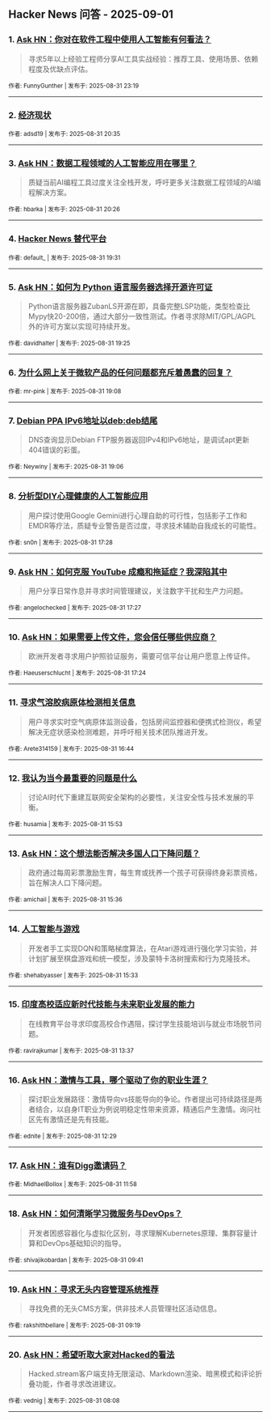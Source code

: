 ## Hacker News 问答 - 2025-09-01


### 1. [Ask HN：你对在软件工程中使用人工智能有何看法？](https://news.ycombinator.com/item?id=45087962)
> 寻求5年以上经验工程师分享AI工具实战经验：推荐工具、使用场景、依赖程度及优缺点评估。

<sub>作者: FunnyGunther | 发布于: 2025-08-31 23:19</sub>

---

### 2. [经济现状](https://news.ycombinator.com/item?id=45086824)

<sub>作者: adsd19 | 发布于: 2025-08-31 20:35</sub>

---

### 3. [Ask HN：数据工程领域的人工智能应用在哪里？](https://news.ycombinator.com/item?id=45086776)
> 质疑当前AI编程工具过度关注全栈开发，呼吁更多关注数据工程领域的AI编程解决方案。

<sub>作者: hbarka | 发布于: 2025-08-31 20:26</sub>

---

### 4. [Hacker News 替代平台](https://news.ycombinator.com/item?id=45086296)

<sub>作者: default_ | 发布于: 2025-08-31 19:31</sub>

---

### 5. [Ask HN：如何为 Python 语言服务器选择开源许可证](https://news.ycombinator.com/item?id=45086249)
> Python语言服务器ZubanLS开源在即，具备完整LSP功能，类型检查比Mypy快20-200倍，通过大部分一致性测试。作者寻求除MIT/GPL/AGPL外的许可方案以实现可持续开发。

<sub>作者: davidhalter | 发布于: 2025-08-31 19:25</sub>

---

### 6. [为什么网上关于微软产品的任何问题都充斥着愚蠢的回复？](https://news.ycombinator.com/item?id=45086069)

<sub>作者: mr-pink | 发布于: 2025-08-31 19:08</sub>

---

### 7. [Debian PPA IPv6地址以deb:deb结尾](https://news.ycombinator.com/item?id=45086049)
> DNS查询显示Debian FTP服务器返回IPv4和IPv6地址，是调试apt更新404错误的彩蛋。

<sub>作者: Neywiny | 发布于: 2025-08-31 19:06</sub>

---

### 8. [分析型DIY心理健康的人工智能应用](https://news.ycombinator.com/item?id=45085021)
> 用户探讨使用Google Gemini进行心理自助的可行性，包括影子工作和EMDR等疗法，质疑专业警告是否过度，寻求技术辅助自我成长的可能性。

<sub>作者: sn0n | 发布于: 2025-08-31 17:28</sub>

---

### 9. [Ask HN：如何克服 YouTube 成瘾和拖延症？我深陷其中](https://news.ycombinator.com/item?id=45085014)
> 用户分享日常作息并寻求时间管理建议，关注数字干扰和生产力问题。

<sub>作者: angelochecked | 发布于: 2025-08-31 17:27</sub>

---

### 10. [Ask HN：如果需要上传文件，您会信任哪些供应商？](https://news.ycombinator.com/item?id=45084984)
> 欧洲开发者寻求用户护照验证服务，需要可信平台让用户愿意上传证件。

<sub>作者: Haeuserschlucht | 发布于: 2025-08-31 17:24</sub>

---

### 11. [寻求气溶胶病原体检测相关信息](https://news.ycombinator.com/item?id=45084597)
> 用户寻求实时空气病原体监测设备，包括房间监控器和便携式检测仪，希望解决无症状感染检测难题，并呼吁相关技术团队推进开发。

<sub>作者: Arete314159 | 发布于: 2025-08-31 16:44</sub>

---

### 12. [我认为当今最重要的问题是什么](https://news.ycombinator.com/item?id=45084136)
> 讨论AI时代下重建互联网安全架构的必要性，关注安全性与技术发展的平衡。

<sub>作者: husamia | 发布于: 2025-08-31 15:53</sub>

---

### 13. [Ask HN：这个想法能否解决多国人口下降问题？](https://news.ycombinator.com/item?id=45083999)
> 政府通过每周彩票激励生育，每生育或抚养一个孩子可获得终身彩票资格，旨在解决人口下降问题。

<sub>作者: amichail | 发布于: 2025-08-31 15:36</sub>

---

### 14. [人工智能与游戏](https://news.ycombinator.com/item?id=45083971)
> 开发者手工实现DQN和策略梯度算法，在Atari游戏进行强化学习实验，并计划扩展至棋盘游戏和统一模型，涉及蒙特卡洛树搜索和行为克隆技术。

<sub>作者: shehabyasser | 发布于: 2025-08-31 15:33</sub>

---

### 15. [印度高校适应新时代技能与未来职业发展的能力](https://news.ycombinator.com/item?id=45083069)
> 在线教育平台寻求印度高校合作遇阻，探讨学生技能培训与就业市场脱节问题。

<sub>作者: ravirajkumar | 发布于: 2025-08-31 13:37</sub>

---

### 16. [Ask HN：激情与工具，哪个驱动了你的职业生涯？](https://news.ycombinator.com/item?id=45082683)
> 探讨职业发展路径：激情导向vs技能导向的争论。作者提出可持续路径是两者结合，以自身IT职业为例说明稳定性带来资源，精通后产生激情。询问社区先有激情还是先有技能。

<sub>作者: ednite | 发布于: 2025-08-31 12:29</sub>

---

### 17. [Ask HN：谁有Digg邀请码？](https://news.ycombinator.com/item?id=45082502)

<sub>作者: MidhaelBollox | 发布于: 2025-08-31 11:58</sub>

---

### 18. [Ask HN：如何清晰学习微服务与DevOps？](https://news.ycombinator.com/item?id=45081850)
> 开发者困惑容器化与虚拟化区别，寻求理解Kubernetes原理、集群容量计算和DevOps基础知识的指导。

<sub>作者: shivajikobardan | 发布于: 2025-08-31 09:41</sub>

---

### 19. [Ask HN：寻求无头内容管理系统推荐](https://news.ycombinator.com/item?id=45081752)
> 寻找免费的无头CMS方案，供非技术人员管理社区活动信息。

<sub>作者: rakshithbellare | 发布于: 2025-08-31 09:19</sub>

---

### 20. [Ask HN：希望听取大家对Hacked的看法](https://news.ycombinator.com/item?id=45081380)
> Hacked.stream客户端支持无限滚动、Markdown渲染、暗黑模式和评论折叠功能，作者寻求改进建议。

<sub>作者: vednig | 发布于: 2025-08-31 08:08</sub>

---
